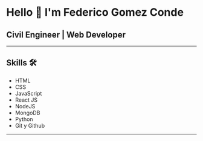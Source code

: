 # Hello 👋 I'm Federico Gomez Conde
## Civil Engineer | Web Developer
-------
## Skills 🛠️
* HTML
* CSS
* JavaScript
* React JS
* NodeJS
* MongoDB
* Python
* Git y Github
------
